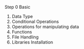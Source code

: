 Step 0 Basic  
1. Data Type
2. Conditional Operations
3. Operations for manipulating data
4. Functions
5. File Handling
6. Libraries Installation

